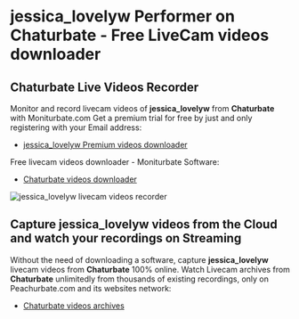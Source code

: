 # jessica_lovelyw Performer on Chaturbate - Free LiveCam videos downloader

## Chaturbate Live Videos Recorder

Monitor and record livecam videos of **jessica_lovelyw** from **Chaturbate** with Moniturbate.com
Get a premium trial for free by just and only registering with your Email address:
* [jessica_lovelyw Premium videos downloader](https://moniturbate.com/request-demo-licence-key.html)

Free livecam videos downloader - Moniturbate Software:
* [Chaturbate videos downloader](https://moniturbate.com/moniturbate-download-software.html)

![jessica_lovelyw livecam videos recorder](https://peachurnet.com/templates/moniturbate-software.png)


## Capture jessica_lovelyw videos from the Cloud and watch your recordings on Streaming

Without the need of downloading a software, capture **jessica_lovelyw** livecam videos from **Chaturbate** 100% online.
Watch Livecam archives from **Chaturbate** unlimitedly from thousands of existing recordings, only on Peachurbate.com and its websites network:
* [Chaturbate videos archives](https://peachurnet.com/)